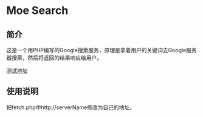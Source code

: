Moe Search
===

## 简介
这是一个用PHP编写的Google搜索服务，原理是拿着用户的关键词去Google服务器搜索，然后将返回的结果响应给用户。

[测试地址](https://moe.return.moe)

## 使用说明
把fetch.php中http://serverName修改为自己的地址。

